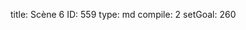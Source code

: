 title:          Scène 6
ID:             559
type:           md
compile:        2
setGoal:        260


